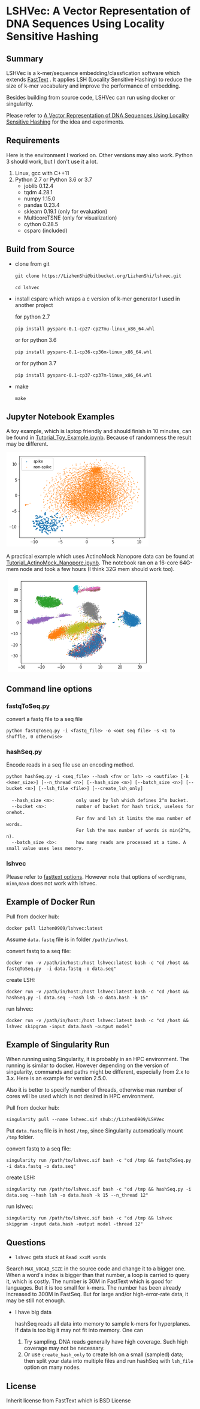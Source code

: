 # LSHVec: A Vector Representation of DNA Sequences Using Locality Sensitive Hashing

## Summary

LSHVec is a k-mer/sequence embedding/classfication software which extends [FastText](https://fasttext.cc/) . It applies LSH (Locality Sensitive Hashing) to reduce the size of k-mer vocabulary and improve the performance of embedding.

Besides building from source code, LSHVec can run using docker or singularity.

Please refer to [A Vector Representation of DNA Sequences Using Locality Sensitive Hashing](https://www.biorxiv.org/content/10.1101/726729v1) for the idea and experiments.

## Requirements

Here is the environment I worked on.  Other versions may also work. Python 3 should work, but I don't use it a lot.

1. Linux, gcc with C++11
2. Python 2.7 or Python 3.6 or 3.7
   - joblib 0.12.4
   - tqdm 4.28.1
   - numpy 1.15.0
   - pandas 0.23.4
   - sklearn 0.19.1 (only for evaluation)
   - MulticoreTSNE (only for visualization)
   - cython 0.28.5
   - csparc (included)

## Build from Source

- clone from git

  `git clone https://LizhenShi@bitbucket.org/LizhenShi/lshvec.git`

  `cd lshvec`

- install csparc which wraps a c version of k-mer generator I used in another project

  for python 2.7

  `pip install pysparc-0.1-cp27-cp27mu-linux_x86_64.whl`

  or for python 3.6

  `pip install pysparc-0.1-cp36-cp36m-linux_x86_64.whl`

  or for python 3.7

  `pip install pysparc-0.1-cp37-cp37m-linux_x86_64.whl`

- make 

  `make`

## Jupyter Notebook Examples

A toy example, which is laptop friendly and should finish in 10 minutes,  can be found in [Tutorial_Toy_Example.ipynb](notebook/Tutorial_Toy_Example.ipynb). Because of randomness the result may be different.

![Tutorial_Toy_Example](notebook/Tutorial_Toy_Example.png)

A practical example which uses ActinoMock Nanopore data can be found at [Tutorial_ActinoMock_Nanopore.ipynb](notebook/Tutorial_ActinoMock_Nanopore.ipynb). The notebook ran on a 16-core 64G-mem node and took a few hours (I think 32G mem should work too).

​						 ![Tutorial_ActinoMock_Nanopore](notebook/Tutorial_ActinoMock_Nanopore.png)

## Command line options

### fastqToSeq.py

convert a fastq file to a seq file

    python fastqToSeq.py -i <fastq_file> -o <out seq file> -s <1 to shuffle, 0 otherwise>

###  hashSeq.py

Encode reads in a seq file use an encoding method.

    python hashSeq.py -i <seq_file> --hash <fnv or lsh> -o <outfile> [-k <kmer_size>] [--n_thread <n>] [--hash_size <m>] [--batch_size <n>] [--bucket <n>] [--lsh_file <file>] [--create_lsh_only]
    
      --hash_size <m>:        only used by lsh which defines 2^m bucket.
      --bucket <n>:           number of bucket for hash trick, useless for onehot.
       				          For fnv and lsh it limits the max number of words.
       				          For lsh the max number of words is min(2^m, n).
      --batch_size <b>:       how many reads are processed at a time. A small value uses less memory.


### lshvec

Please refer to [fasttext options](https://fasttext.cc/docs/en/options.html).  However note that options of `wordNgrams`, `minn`,`maxn` does not work with lshvec.


## Example of Docker Run 

Pull from docker hub:

    docker pull lizhen0909/lshvec:latest
    
Assume `data.fastq` file is in folder `/path/in/host`.

convert fastq to a seq file:

    docker run -v /path/in/host:/host lshvec:latest bash -c "cd /host && fastqToSeq.py  -i data.fastq -o data.seq"
    
create LSH:

    docker run -v /path/in/host:/host lshvec:latest bash -c "cd /host && hashSeq.py -i data.seq --hash lsh -o data.hash -k 15"

run lshvec:

    docker run -v /path/in/host:/host lshvec:latest bash -c "cd /host && lshvec skipgram -input data.hash -output model"

## Example of Singularity Run 

When running using Singularity, it is probably in an HPC environment. The running is similar to docker. However depending on the version of singularity, commands and paths might be different, especially from 2.x to 3.x. Here is an example for version 2.5.0. 

Also it is better to specify number of threads, otherwise max number of cores will be used which is not desired in HPC environment.

Pull from docker hub:

    singularity pull --name lshvec.sif shub://Lizhen0909/LSHVec
    
Put `data.fastq` file is in host `/tmp`,  since Singularity automatically mount `/tmp` folder.

convert fastq to a seq file:

    singularity run /path/to/lshvec.sif bash -c "cd /tmp && fastqToSeq.py  -i data.fastq -o data.seq"
    
create LSH:

    singularity run /path/to/lshvec.sif bash -c "cd /tmp && hashSeq.py -i data.seq --hash lsh -o data.hash -k 15 --n_thread 12"

run lshvec:

    singularity run /path/to/lshvec.sif bash -c "cd /tmp && lshvec skipgram -input data.hash -output model -thread 12"


## Questions

-  `lshvec` gets stuck at `Read xxxM words` 

  Search `MAX_VOCAB_SIZE` in the source code and change it to a bigger one.  When a word's index is bigger than that number, a loop is carried to query it, which is costly. The number is 30M in FastText which is good for languages. But it is too small for k-mers. The number has been already increased to 300M in FastSeq. But for large and/or high-error-rate data, it may be still not enough.

- I have big data 

  hashSeq reads all data into memory to sample k-mers for hyperplanes. If data is too big it may not fit into memory. One can 

  1. Try sampling. DNA reads generally have high coverage. Such high coverage may not be necessary. 
  2. Or use `create_hash_only` to create lsh on a small (sampled) data; then split your data into multiple files and run hashSeq with `lsh_file` option on many nodes.



## License

Inherit license from FastText which is BSD License


